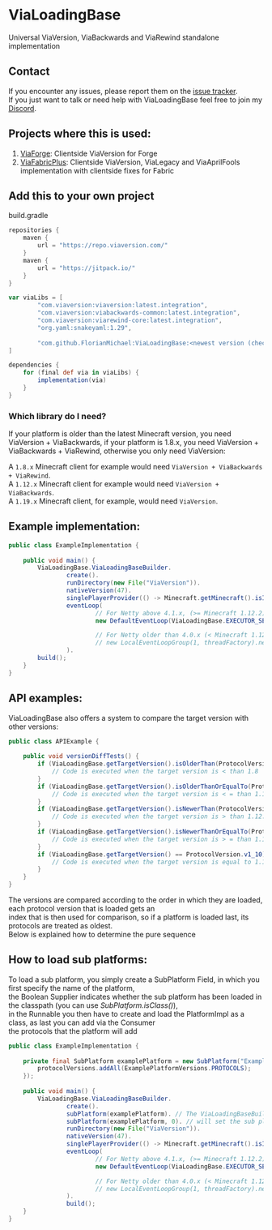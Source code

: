 # ViaLoadingBase
Universal ViaVersion, ViaBackwards and ViaRewind standalone implementation

## Contact
If you encounter any issues, please report them on the
[issue tracker](https://github.com/FlorianMichael/ViaLoadingBase/issues).  
If you just want to talk or need help with ViaLoadingBase feel free to join my
[Discord](https://discord.gg/BwWhCHUKDf).

## Projects where this is used:
1. [ViaForge](https://github.com/FlorianMichael/ViaForge): Clientside ViaVersion for Forge
2. [ViaFabricPlus](https://github.com/FlorianMichael/ViaFabricPlus): Clientside ViaVersion, ViaLegacy and ViaAprilFools implementation with clientside fixes for Fabric

## Add this to your own project
build.gradle
```groovy
repositories {
    maven {
        url = "https://repo.viaversion.com/"
    }
    maven {
        url = "https://jitpack.io/"
    }
}

var viaLibs = [
        "com.viaversion:viaversion:latest.integration",
        "com.viaversion:viabackwards-common:latest.integration",
        "com.viaversion:viarewind-core:latest.integration",
        "org.yaml:snakeyaml:1.29",
        
        "com.github.FlorianMichael:ViaLoadingBase:<newest version (checkout jitpack.io for that)>"
]

dependencies {
    for (final def via in viaLibs) {
        implementation(via)
    }
}
```

### Which library do I need?
If your platform is older than the latest Minecraft version, you need ViaVersion + ViaBackwards, if your platform is 1.8.x,
you need ViaVersion + ViaBackwards + ViaRewind, otherwise you only need ViaVersion: <br>

A `1.8.x` Minecraft client for example would need `ViaVersion + ViaBackwards + ViaRewind`. <br>
A `1.12.x` Minecraft client for example would need `ViaVersion + ViaBackwards`. <br>
A `1.19.x` Minecraft client, for example, would need `ViaVersion`. <br>

## Example implementation:
```java
public class ExampleImplementation {
    
    public void main() {
        ViaLoadingBase.ViaLoadingBaseBuilder.
                create().
                runDirectory(new File("ViaVersion")).
                nativeVersion(47).
                singlePlayerProvider(() -> Minecraft.getMinecraft().isInSingleplayer).
                eventLoop(
                        // For Netty above 4.1.x, (>= Minecraft 1.12.2)
                        new DefaultEventLoop(ViaLoadingBase.EXECUTOR_SERVICE)

                        // For Netty older than 4.0.x (< Minecraft 1.12.2 && > Minecraft 1.6.4)
                        // new LocalEventLoopGroup(1, threadFactory).next()
                ).
        build();
    }
}
```

## API examples:
ViaLoadingBase also offers a system to compare the target version with other versions:
```java
public class APIExample {
    
    public void versionDiffTests() {
        if (ViaLoadingBase.getTargetVersion().isOlderThan(ProtocolVersion.v1_8)) {
            // Code is executed when the target version is < than 1.8
        }
        if (ViaLoadingBase.getTargetVersion().isOlderThanOrEqualTo(ProtocolVersion.v1_16_4)) {
            // Code is executed when the target version is < = than 1.16.4
        }
        if (ViaLoadingBase.getTargetVersion().isNewerThan(ProtocolVersion.v1_12_2)) {
            // Code is executed when the target version is > than 1.12.2
        }
        if (ViaLoadingBase.getTargetVersion().isNewerThanOrEqualTo(ProtocolVersion.v1_14_4)) {
            // Code is executed when the target version is > = than 1.14.4
        }
        if (ViaLoadingBase.getTargetVersion() == ProtocolVersion.v1_10) {
            // Code is executed when the target version is equal to 1.10
        }
    }
}
```
The versions are compared according to the order in which they are loaded, each protocol version that is loaded gets an <br>
index that is then used for comparison, so if a platform is loaded last, its protocols are treated as oldest. <br>
Below is explained how to determine the pure sequence

## How to load sub platforms:
To load a sub platform, you simply create a SubPlatform Field, in which you first specify the name of the platform, <br>
the Boolean Supplier indicates whether the sub platform has been loaded in the classpath (you can use *SubPlatform.isClass()*), <br>
in the Runnable you then have to create and load the PlatformImpl as a class, as last you can add via the Consumer <br>
the protocols that the platform will add
```java
public class ExampleImplementation {
    
    private final SubPlatform examplePlatform = new SubPlatform("Example", () -> SubPlatform.isClass("net.exampledev.exampleplatform.ExamplePlatform"), ExamplePlatformImpl::new, protocolVersions -> {
        protocolVersions.addAll(ExamplePlatformVersions.PROTOCOLS);
    });
    
    public void main() {
        ViaLoadingBase.ViaLoadingBaseBuilder.
                create().
                subPlatform(examplePlatform). // The ViaLoadingBaseBuilder has a sub platform method which can be used to register the sub platforms.
                subPlatform(examplePlatform, 0). // will set the sub platform as first 
                runDirectory(new File("ViaVersion")).
                nativeVersion(47).
                singlePlayerProvider(() -> Minecraft.getMinecraft().isInSingleplayer).
                eventLoop(
                        // For Netty above 4.1.x, (>= Minecraft 1.12.2)
                        new DefaultEventLoop(ViaLoadingBase.EXECUTOR_SERVICE)

                        // For Netty older than 4.0.x (< Minecraft 1.12.2 && > Minecraft 1.6.4)
                        // new LocalEventLoopGroup(1, threadFactory).next()
                ).
                build();
    }
}
```
